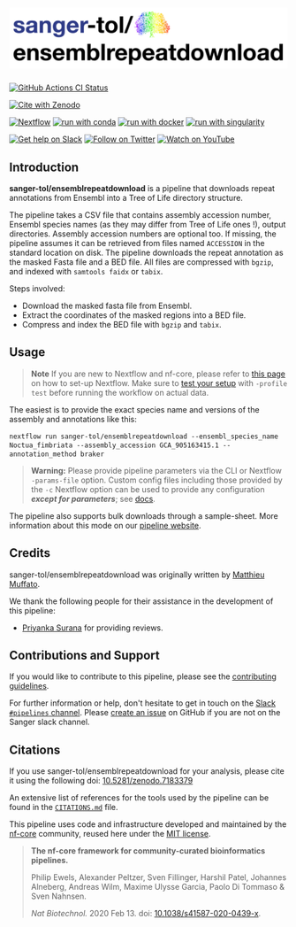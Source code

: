 # ![sanger-tol/ensemblrepeatdownload](docs/images/sanger-tol-ensemblrepeatdownload_logo.png)

[![GitHub Actions CI Status](https://github.com/sanger-tol/ensemblrepeatdownload/workflows/nf-core%20CI/badge.svg)](https://github.com/sanger-tol/ensemblrepeatdownload/actions?query=workflow%3A%22nf-core+CI%22)

<!-- [![GitHub Actions Linting Status](https://github.com/sanger-tol/ensemblrepeatdownload/workflows/nf-core%20linting/badge.svg)](https://github.com/sanger-tol/ensemblrepeatdownload/actions?query=workflow%3A%22nf-core+linting%22) -->

[![Cite with Zenodo](http://img.shields.io/badge/DOI-10.5281/zenodo.7183379-1073c8?labelColor=000000)](https://doi.org/10.5281/zenodo.7183379)

[![Nextflow](https://img.shields.io/badge/nextflow%20DSL2-%E2%89%A522.10.1-23aa62.svg)](https://www.nextflow.io/)
[![run with conda](http://img.shields.io/badge/run%20with-conda-3EB049?labelColor=000000&logo=anaconda)](https://docs.conda.io/en/latest/)
[![run with docker](https://img.shields.io/badge/run%20with-docker-0db7ed?labelColor=000000&logo=docker)](https://www.docker.com/)
[![run with singularity](https://img.shields.io/badge/run%20with-singularity-1d355c.svg?labelColor=000000)](https://sylabs.io/docs/)

[![Get help on Slack](http://img.shields.io/badge/slack-SangerTreeofLife%20%23pipelines-4A154B?labelColor=000000&logo=slack)](https://SangerTreeofLife.slack.com/channels/pipelines)
[![Follow on Twitter](http://img.shields.io/badge/twitter-%40sangertol-1DA1F2?labelColor=000000&logo=twitter)](https://twitter.com/sangertol)
[![Watch on YouTube](http://img.shields.io/badge/youtube-tree--of--life-FF0000?labelColor=000000&logo=youtube)](https://www.youtube.com/channel/UCFeDpvjU58SA9V0ycRXejhA)

## Introduction

**sanger-tol/ensemblrepeatdownload** is a pipeline that downloads repeat annotations from Ensembl into a Tree of Life directory structure.

The pipeline takes a CSV file that contains assembly accession number, Ensembl species names (as they may differ from Tree of Life ones !), output directories.
Assembly accession numbers are optional too. If missing, the pipeline assumes it can be retrieved from files named `ACCESSION` in the standard location on disk.
The pipeline downloads the repeat annotation as the masked Fasta file and a BED file.
All files are compressed with `bgzip`, and indexed with `samtools faidx` or `tabix`.

Steps involved:

- Download the masked fasta file from Ensembl.
- Extract the coordinates of the masked regions into a BED file.
- Compress and index the BED file with `bgzip` and `tabix`.

## Usage

> **Note**
> If you are new to Nextflow and nf-core, please refer to [this page](https://nf-co.re/docs/usage/installation) on how
> to set-up Nextflow. Make sure to [test your setup](https://nf-co.re/docs/usage/introduction#how-to-run-a-pipeline)
> with `-profile test` before running the workflow on actual data.

The easiest is to provide the exact species name and versions of the assembly and annotations like this:

```console
nextflow run sanger-tol/ensemblrepeatdownload --ensembl_species_name Noctua_fimbriata --assembly_accession GCA_905163415.1 --annotation_method braker
```

> **Warning:**
> Please provide pipeline parameters via the CLI or Nextflow `-params-file` option. Custom config files including those
> provided by the `-c` Nextflow option can be used to provide any configuration _**except for parameters**_;
> see [docs](https://nf-co.re/usage/configuration#custom-configuration-files).

The pipeline also supports bulk downloads through a sample-sheet.
More information about this mode on our [pipeline website](https://pipelines.tol.sanger.ac.uk/ensemblrepeatdownload/usage).

## Credits

sanger-tol/ensemblrepeatdownload was originally written by [Matthieu Muffato](https://github.com/muffato).

We thank the following people for their assistance in the development of this pipeline:

- [Priyanka Surana](https://github.com/priyanka-surana) for providing reviews.

## Contributions and Support

If you would like to contribute to this pipeline, please see the [contributing guidelines](.github/CONTRIBUTING.md).

For further information or help, don't hesitate to get in touch on the [Slack `#pipelines` channel](https://sangertreeoflife.slack.com/channels/pipelines). Please [create an issue](https://github.com/sanger-tol/ensemblrepeatdownload/issues/new/choose) on GitHub if you are not on the Sanger slack channel.

## Citations

If you use sanger-tol/ensemblrepeatdownload for your analysis, please cite it using the following doi: [10.5281/zenodo.7183379](https://doi.org/10.5281/zenodo.7183379)

An extensive list of references for the tools used by the pipeline can be found in the [`CITATIONS.md`](CITATIONS.md) file.

This pipeline uses code and infrastructure developed and maintained by the [nf-core](https://nf-co.re) community, reused here under the [MIT license](https://github.com/nf-core/tools/blob/master/LICENSE).

> **The nf-core framework for community-curated bioinformatics pipelines.**
>
> Philip Ewels, Alexander Peltzer, Sven Fillinger, Harshil Patel, Johannes Alneberg, Andreas Wilm, Maxime Ulysse Garcia, Paolo Di Tommaso & Sven Nahnsen.
>
> _Nat Biotechnol._ 2020 Feb 13. doi: [10.1038/s41587-020-0439-x](https://dx.doi.org/10.1038/s41587-020-0439-x).
